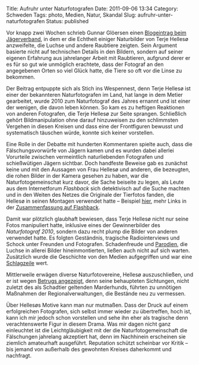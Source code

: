Title: Aufruhr unter Naturfotografen
Date: 2011-09-06 13:34
Category: Schweden
Tags: photo, Medien, Natur, Skandal
Slug: aufruhr-unter-naturfotografen
Status: published

Vor knapp zwei Wochen schrieb Gunnar Glöersen einen [Blogeintrag beim
Jägerverband](http://www.jagareforbundet.se/blogg/index.php/2011/08/drombilden/),
in dem er die Echtheit einiger Naturbilder von Terje Hellesø
anzweifelte, die Luchse und andere Raubtiere zeigten. Sein Argument
basierte nicht auf technischen Details in den Bildern, sondern auf
seiner eigenen Erfahrung aus jahrelanger Arbeit mit Raubtieren, aufgrund
derer er es für so gut wie unmöglich erachtete, dass der Fotograf an den
angegebenen Orten so viel Glück hatte, die Tiere so oft vor die Linse zu
bekommen.

Der Beitrag entpuppte sich als Stich ins Wespennest, denn Terje Hellesø
ist einer der bekannteren Naturfotografen im Land, hat lange in dem
Metier gearbeitet, wurde 2010 zum Naturfotograf des Jahres ernannt und
ist einer der wenigen, die davon leben können. So kam es zu heftigen
Reaktionen von anderen Fotografen, die Terje Hellesø zur Seite sprangen.
Schließlich gehört Bildmanipulation ohne darauf hinzuweisen zu den
schlimmsten Vergehen in diesen Kreisen und dass eine der Frontfiguren
bewusst und systematisch täuschen würde, konnte sich keiner vorstellen.

Eine Rolle in der Debatte mit hunderten Kommentaren spielte auch, dass
die Fälschungsvorwürfe von Jägern kamen und es wurden dabei allerlei
Vorurteile zwischen vermeintlich naturliebenden Fotografen und
schießwütigen Jägern sichtbar. Doch handfeste Beweise gab es zunächst
keine und mit den Aussagen von Frau Hellesø und anderen, die bezeugten,
die rohen Bilder in der Kamera gesehen zu haben, war die
Naturfotogemeinschat kurz davor, die Sache beiseite zu legen, als Leute
aus dem Internetforum *Flashback* sich detektivisch auf die Suche
machten und in den Weiten des Netzes die Originale der Tierfotos fanden,
die Hellesø in seinen Montagen verwendet hatte – Beispiel
[hier](http://a.yey.nu/QzwInq.jpg), mehr Links in der [Zusammenfassung
auf Flashback](https://www.flashback.org/sp32628754).

Damit war plötzlich glaubhaft bewiesen, dass Terje Hellesø nicht nur
seine Fotos manipuliert hatte, inklusive eines der Gewinnerbilder des
*Naturfotograf 2010*, sondern dazu recht plump die Bilder von anderen
verwendet hatte. Es folgten Geständnis, tragische Radiointerviews und
Schock unter Freunden und Fotografen. Schadenfreude und
[Parodien](https://www.flashback.org/t1645832), die Luchse in allerei
Bilder hineinmontierten, ließen auch nicht auf sich warten. Zusätzlich
wurde die Geschichte von den Medien aufgegriffen und war eine
[Schlagzeile](http://www.dn.se/kultur-noje/kand-naturfotograf-medger-fejk)
wert.

Mittlerweile erwägen diverse Naturfotovereine, Hellesø auszuschließen,
und er ist wegen [Betrugs
angezeigt](http://www.dn.se/nyheter/sverige/naturfotograf-anmals-for-bedrageri),
denn seine behaupteten Sichtungen, nicht zuletzt des als Schadtier
geltenden Marderhunds, führten zu unnötigen Maßnahmen der
Regionalverwaltungen, die Bestände neu zu vermessen.

Über Hellesøs Motive kann man nur mutmaßen. Dass der Druck auf einem
erfolgreichen Fotografen, sich selbst immer wieder zu übertreffen, hoch
ist, kann ich mir jedoch schon vorstellen und sehe ihn eher als
tragische denn verachtenswerte Figur in diesem Drama. Was mir dagen
nicht ganz einleuchtet ist die Leichtgläubigkeit mit der die
Naturfotogemeinschaft die Fälschungen jahrelang akzeptiert hat, denn im
Nachhinein erscheinen sie ziemlich amateurhaft ausgeführt. Reputation
schützt scheinbar vor Kritik – bis jemand von außerhalb des gewohnten
Kreises daherkommt und nachfragt.

